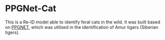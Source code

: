 # PPGNet-Cat

This is a Re-ID model able to identify feral cats in the wild. It was built based on [PPGNET](https://github.com/LcenArthas/CVWC2019-Amur-Tiger-Re-ID/tree/master), which was utilised in the identification of Amur tigers (Siberian tigers).
